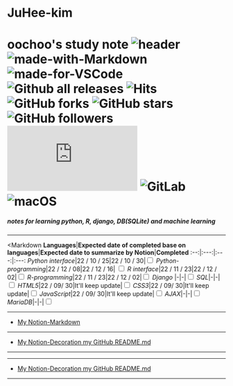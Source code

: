 
# JuHee-kim

oochoo's study note
![header](https://capsule-render.vercel.app/api?type=wave&color=auto&height=300&section=header&text=oochoo's%20GitHub&fontSize=70)
![made-with-Markdown](https://img.shields.io/badge/Made%20with-Markdown-1f425f.svg)
![made-for-VSCode](https://img.shields.io/badge/Made%20for-VSCode-1f425f.svg)
![Github all releases](https://img.shields.io/github/downloads/Naereen/StrapDown.js/total.svg)
![Hits](https://hits.seeyoufarm.com/api/count/incr/badge.svg?url=https%3A%2F%2Fgithub.com%2Fgjbae1212%2Fhit-counter&count_bg=%23DFDFDF&title_bg=%23FFEBEB&icon=github.svg&icon_color=%23CF86C4&title=hits&edge_flat=false)
![GitHub forks](https://img.shields.io/github/forks/Naereen/StrapDown.js.svg?style=social&label=Fork&maxAge=2592000)
![GitHub stars](https://img.shields.io/github/stars/Naereen/StrapDown.js.svg?style=social&label=Star&maxAge=2592000)
![GitHub followers](https://img.shields.io/github/followers/Naereen.svg?style=social&label=Follow&maxAge=2592000)
![GitHub issues](https://badgen.net/github/issues/Naereen/Strapdown.js)
![GitLab](https://badgen.net/badge/icon/gitlab?icon=gitlab&label)
![macOS](https://svgshare.com/i/ZjP.svg)
=====================

##### notes for learning python, R, django, DB(SQLite) and machine learning
* * *
<Markdown
**Languages**|**Expected date of completed base on languages**|**Expected date to summarize by Notion**|**Completed**
:--:|:---:|:---:|:---:
*Python interface*|22 / 10 / 25|22 / 10 / 30|<input type="Checkbox">
*Python-programming*|22 / 12 / 08|22 / 12 / 16| <input type="Checkbox">
*R interface*|22 / 11 / 23|22 / 12 / 02|<input type="Checkbox">
*R-programming*|22 / 11 / 23|22 / 12 / 02|<input type="Checkbox">
*Django* |-|-|<input type="Checkbox">
*SQL*|-|-|<input type="Checkbox">
*HTML5*|22 / 09/ 30|It'll keep update|<input type="Checkbox">
*CSS3*|22 / 09/ 30|It'll keep update|<input type="Checkbox">
*JavaScript*|22 / 09/ 30|It'll keep update|<input type="Checkbox">
*AJAX*|-|-|<input type="Checkbox">
*MariaDB*|-|-|<input type="Checkbox">
***
* [My Notion-Markdown](https://efficient-dance-088.notion.site/Markdown-454df33fd27e4832835e8e63ddb8764e)<br>
***
* [My Notion-Decoration my GitHub README.md](https://efficient-dance-088.notion.site/GitHub-README-md-2eb88f38e8204ce79984f4fb2287552e)<br>
***
***
* [My Notion-Decoration my GitHub README.md](https://efficient-dance-088.notion.site/GitHub-README-md-2eb88f38e8204ce79984f4fb2287552e)<br>
***
